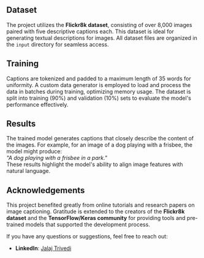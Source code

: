 ## Dataset
The project utilizes the **Flickr8k dataset**, consisting of over 8,000 images paired with five descriptive captions each. This dataset is ideal for generating textual descriptions for images. All dataset files are organized in the `input` directory for seamless access.

## Training
Captions are tokenized and padded to a maximum length of 35 words for uniformity. A custom data generator is employed to load and process the data in batches during training, optimizing memory usage. The dataset is split into training (90%) and validation (10%) sets to evaluate the model's performance effectively.

## Results
The trained model generates captions that closely describe the content of the images. For example, for an image of a dog playing with a frisbee, the model might produce:  
*"A dog playing with a frisbee in a park."*  
These results highlight the model's ability to align image features with natural language.

## Acknowledgements
This project benefited greatly from online tutorials and research papers on image captioning. Gratitude is extended to the creators of the **Flickr8k dataset** and the **TensorFlow/Keras community** for providing tools and pre-trained models that supported the development process.

If you have any questions or suggestions, feel free to reach out:

- **LinkedIn**: [Jalaj Trivedi](https://www.linkedin.com/in/jalaj-trivedi-961b62221)
